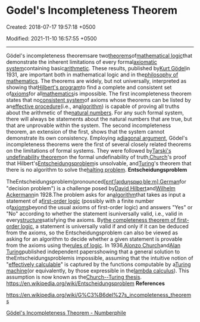 # Godel's Incompleteness Theorem

Created: 2018-07-17 19:57:18 +0500

Modified: 2021-11-10 16:57:55 +0500

---

Gödel's incompleteness theoremsare two[theorems](https://en.wikipedia.org/wiki/Theorem)of[mathematical logic](https://en.wikipedia.org/wiki/Mathematical_logic)that demonstrate the inherent limitations of every formal[axiomatic system](https://en.wikipedia.org/wiki/Axiomatic_system)containing basic[arithmetic](https://en.wikipedia.org/wiki/Arithmetic). These results, published by[Kurt Gödel](https://en.wikipedia.org/wiki/Kurt_G%C3%B6del)in 1931, are important both in mathematical logic and in the[philosophy of mathematics](https://en.wikipedia.org/wiki/Philosophy_of_mathematics). The theorems are widely, but not universally, interpreted as showing that[Hilbert's program](https://en.wikipedia.org/wiki/Hilbert%27s_program)to find a complete and consistent set of[axioms](https://en.wikipedia.org/wiki/Axiom)for all[mathematics](https://en.wikipedia.org/wiki/Mathematics)is impossible.
The first incompleteness theorem states that no[consistent system](https://en.wikipedia.org/wiki/Consistency)of axioms whose theorems can be listed by an[effective procedure](https://en.wikipedia.org/wiki/Effective_procedure)(i.e., an[algorithm](https://en.wikipedia.org/wiki/Algorithm)) is capable of proving all truths about the arithmetic of the[natural numbers](https://en.wikipedia.org/wiki/Natural_number). For any such formal system, there will always be statements about the natural numbers that are true, but that are unprovable within the system. The second incompleteness theorem, an extension of the first, shows that the system cannot demonstrate its own consistency.
Employing a[diagonal argument](https://en.wikipedia.org/wiki/Cantor%27s_diagonal_argument), Gödel's incompleteness theorems were the first of several closely related theorems on the limitations of formal systems. They were followed by[Tarski's undefinability theorem](https://en.wikipedia.org/wiki/Tarski%27s_undefinability_theorem)on the formal undefinability of truth,[Church](https://en.wikipedia.org/wiki/Alonzo_Church)'s proof that Hilbert's[Entscheidungsproblem](https://en.wikipedia.org/wiki/Entscheidungsproblem)is unsolvable, and[Turing](https://en.wikipedia.org/wiki/Alan_Turing)'s theorem that there is no algorithm to solve the[halting problem](https://en.wikipedia.org/wiki/Halting_problem).
**Entscheidungsproblem**

TheEntscheidungsproblem(pronounced[[ɛntˈʃaɪ̯dʊŋspʁoˌbleːm]](https://en.wikipedia.org/wiki/Help:IPA/Standard_German),[German](https://en.wikipedia.org/wiki/German_language)for "decision problem") is a challenge posed by[David Hilbert](https://en.wikipedia.org/wiki/David_Hilbert)and[Wilhelm Ackermann](https://en.wikipedia.org/wiki/Wilhelm_Ackermann)in 1928.The problem asks for an[algorithm](https://en.wikipedia.org/wiki/Algorithm)that takes as input a statement of a[first-order logic](https://en.wikipedia.org/wiki/First-order_logic) (possibly with a finite number of[axioms](https://en.wikipedia.org/wiki/Axiom)beyond the usual axioms of first-order logic) and answers "Yes" or "No" according to whether the statement isuniversally valid, i.e., valid in every[structure](https://en.wikipedia.org/wiki/Structure_(mathematical_logic))satisfying the axioms. By[the completeness theorem of first-order logic](https://en.wikipedia.org/wiki/G%C3%B6del%27s_completeness_theorem), a statement is universally valid if and only if it can be deduced from the axioms, so the Entscheidungsproblem can also be viewed as asking for an algorithm to decide whether a given statement is provable from the axioms using the[rules of logic](https://en.wikipedia.org/wiki/Rules_of_logic).
In 1936,[Alonzo Church](https://en.wikipedia.org/wiki/Alonzo_Church)and[Alan Turing](https://en.wikipedia.org/wiki/Alan_Turing)published independent papersshowing that a general solution to theEntscheidungsproblemis impossible, assuming that the intuitive notion of "[effectively calculable](https://en.wikipedia.org/wiki/Effectively_calculable)" is captured by the functions computable by a[Turing machine](https://en.wikipedia.org/wiki/Turing_machine)(or equivalently, by those expressible in the[lambda calculus](https://en.wikipedia.org/wiki/Lambda_calculus)). This assumption is now known as the[Church--Turing thesis](https://en.wikipedia.org/wiki/Church%E2%80%93Turing_thesis).
<https://en.wikipedia.org/wiki/Entscheidungsproblem>
**References**

<https://en.wikipedia.org/wiki/G%C3%B6del%27s_incompleteness_theorems>

[Gödel's Incompleteness Theorem - Numberphile](https://www.youtube.com/watch?v=O4ndIDcDSGc)
